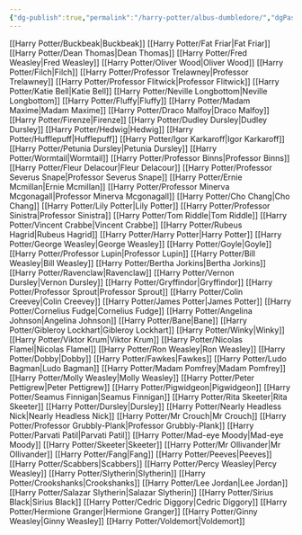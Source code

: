 ```yaml
---
{"dg-publish":true,"permalink":"/harry-potter/albus-dumbledore/","dgPassFrontmatter":true,"created":"","updated":""}
---
```


[[Harry Potter/Buckbeak\|Buckbeak]]
[[Harry Potter/Fat Friar\|Fat Friar]]
[[Harry Potter/Dean Thomas\|Dean Thomas]]
[[Harry Potter/Fred Weasley\|Fred Weasley]]
[[Harry Potter/Oliver Wood\|Oliver Wood]]
[[Harry Potter/Filch\|Filch]]
[[Harry Potter/Professor Trelawney\|Professor Trelawney]]
[[Harry Potter/Professor Flitwick\|Professor Flitwick]]
[[Harry Potter/Katie Bell\|Katie Bell]]
[[Harry Potter/Neville Longbottom\|Neville Longbottom]]
[[Harry Potter/Fluffy\|Fluffy]]
[[Harry Potter/Madam Maxime\|Madam Maxime]]
[[Harry Potter/Draco Malfoy\|Draco Malfoy]]
[[Harry Potter/Firenze\|Firenze]]
[[Harry Potter/Dudley Dursley\|Dudley Dursley]]
[[Harry Potter/Hedwig\|Hedwig]]
[[Harry Potter/Hufflepuff\|Hufflepuff]]
[[Harry Potter/Igor Karkaroff\|Igor Karkaroff]]
[[Harry Potter/Petunia Dursley\|Petunia Dursley]]
[[Harry Potter/Wormtail\|Wormtail]]
[[Harry Potter/Professor Binns\|Professor Binns]]
[[Harry Potter/Fleur Delacour\|Fleur Delacour]]
[[Harry Potter/Professor Severus Snape\|Professor Severus Snape]]
[[Harry Potter/Ernie Mcmillan\|Ernie Mcmillan]]
[[Harry Potter/Professor Minerva Mcgonagall\|Professor Minerva Mcgonagall]]
[[Harry Potter/Cho Chang\|Cho Chang]]
[[Harry Potter/Lily Potter\|Lily Potter]]
[[Harry Potter/Professor Sinistra\|Professor Sinistra]]
[[Harry Potter/Tom Riddle\|Tom Riddle]]
[[Harry Potter/Vincent Crabbe\|Vincent Crabbe]]
[[Harry Potter/Rubeus Hagrid\|Rubeus Hagrid]]
[[Harry Potter/Harry Potter\|Harry Potter]]
[[Harry Potter/George Weasley\|George Weasley]]
[[Harry Potter/Goyle\|Goyle]]
[[Harry Potter/Professor Lupin\|Professor Lupin]]
[[Harry Potter/Bill Weasley\|Bill Weasley]]
[[Harry Potter/Bertha Jorkins\|Bertha Jorkins]]
[[Harry Potter/Ravenclaw\|Ravenclaw]]
[[Harry Potter/Vernon Dursley\|Vernon Dursley]]
[[Harry Potter/Gryffindor\|Gryffindor]]
[[Harry Potter/Professor Sprout\|Professor Sprout]]
[[Harry Potter/Colin Creevey\|Colin Creevey]]
[[Harry Potter/James Potter\|James Potter]]
[[Harry Potter/Cornelius Fudge\|Cornelius Fudge]]
[[Harry Potter/Angelina Johnson\|Angelina Johnson]]
[[Harry Potter/Bane\|Bane]]
[[Harry Potter/Gibleroy Lockhart\|Gibleroy Lockhart]]
[[Harry Potter/Winky\|Winky]]
[[Harry Potter/Viktor Krum\|Viktor Krum]]
[[Harry Potter/Nicolas Flamel\|Nicolas Flamel]]
[[Harry Potter/Ron Weasley\|Ron Weasley]]
[[Harry Potter/Dobby\|Dobby]]
[[Harry Potter/Fawkes\|Fawkes]]
[[Harry Potter/Ludo Bagman\|Ludo Bagman]]
[[Harry Potter/Madam Pomfrey\|Madam Pomfrey]]
[[Harry Potter/Molly Weasley\|Molly Weasley]]
[[Harry Potter/Peter Pettigrew\|Peter Pettigrew]]
[[Harry Potter/Pigwidgeon\|Pigwidgeon]]
[[Harry Potter/Seamus Finnigan\|Seamus Finnigan]]
[[Harry Potter/Rita Skeeter\|Rita Skeeter]]
[[Harry Potter/Dursley\|Dursley]]
[[Harry Potter/Nearly Headless Nick\|Nearly Headless Nick]]
[[Harry Potter/Mr Crouch\|Mr Crouch]]
[[Harry Potter/Professor Grubbly-Plank\|Professor Grubbly-Plank]]
[[Harry Potter/Parvati Patil\|Parvati Patil]]
[[Harry Potter/Mad-eye Moody\|Mad-eye Moody]]
[[Harry Potter/Skeeter\|Skeeter]]
[[Harry Potter/Mr Ollivander\|Mr Ollivander]]
[[Harry Potter/Fang\|Fang]]
[[Harry Potter/Peeves\|Peeves]]
[[Harry Potter/Scabbers\|Scabbers]]
[[Harry Potter/Percy Weasley\|Percy Weasley]]
[[Harry Potter/Slytherin\|Slytherin]]
[[Harry Potter/Crookshanks\|Crookshanks]]
[[Harry Potter/Lee Jordan\|Lee Jordan]]
[[Harry Potter/Salazar Slytherin\|Salazar Slytherin]]
[[Harry Potter/Sirius Black\|Sirius Black]]
[[Harry Potter/Cedric Diggory\|Cedric Diggory]]
[[Harry Potter/Hermione Granger\|Hermione Granger]]
[[Harry Potter/Ginny Weasley\|Ginny Weasley]]
[[Harry Potter/Voldemort\|Voldemort]]
